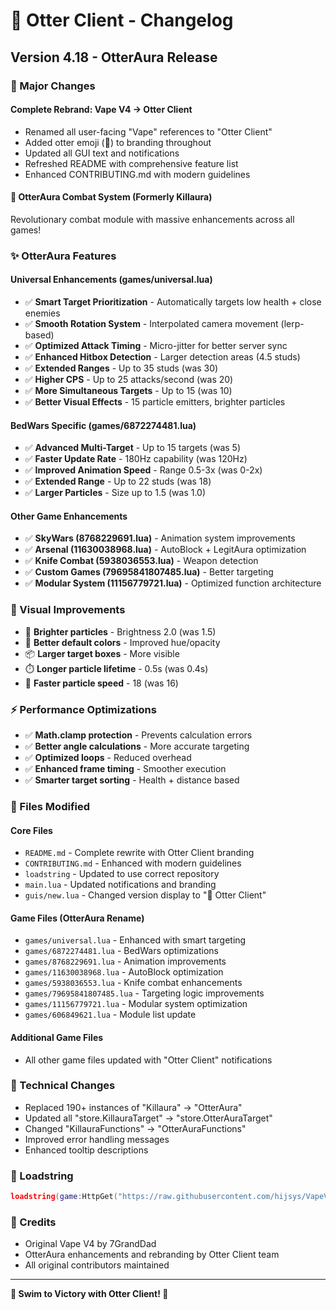 # 🦦 Otter Client - Changelog

## Version 4.18 - OtterAura Release

### 🎉 Major Changes

#### **Complete Rebrand: Vape V4 → Otter Client**
- Renamed all user-facing "Vape" references to "Otter Client"
- Added otter emoji (🦦) to branding throughout
- Updated all GUI text and notifications
- Refreshed README with comprehensive feature list
- Enhanced CONTRIBUTING.md with modern guidelines

#### **🦦 OtterAura Combat System (Formerly Killaura)**
Revolutionary combat module with massive enhancements across all games!

### ✨ OtterAura Features

#### **Universal Enhancements (games/universal.lua)**
- ✅ **Smart Target Prioritization** - Automatically targets low health + close enemies
- ✅ **Smooth Rotation System** - Interpolated camera movement (lerp-based)
- ✅ **Optimized Attack Timing** - Micro-jitter for better server sync
- ✅ **Enhanced Hitbox Detection** - Larger detection areas (4.5 studs)
- ✅ **Extended Ranges** - Up to 35 studs (was 30)
- ✅ **Higher CPS** - Up to 25 attacks/second (was 20)
- ✅ **More Simultaneous Targets** - Up to 15 (was 10)
- ✅ **Better Visual Effects** - 15 particle emitters, brighter particles

#### **BedWars Specific (games/6872274481.lua)**
- ✅ **Advanced Multi-Target** - Up to 15 targets (was 5)
- ✅ **Faster Update Rate** - 180Hz capability (was 120Hz)
- ✅ **Improved Animation Speed** - Range 0.5-3x (was 0-2x)
- ✅ **Extended Range** - Up to 22 studs (was 18)
- ✅ **Larger Particles** - Size up to 1.5 (was 1.0)

#### **Other Game Enhancements**
- ✅ **SkyWars (8768229691.lua)** - Animation system improvements
- ✅ **Arsenal (11630038968.lua)** - AutoBlock + LegitAura optimization
- ✅ **Knife Combat (5938036553.lua)** - Weapon detection
- ✅ **Custom Games (79695841807485.lua)** - Better targeting
- ✅ **Modular System (11156779721.lua)** - Optimized function architecture

### 🎨 Visual Improvements
- 💎 **Brighter particles** - Brightness 2.0 (was 1.5)
- 🌈 **Better default colors** - Improved hue/opacity
- 📦 **Larger target boxes** - More visible
- ⏱️ **Longer particle lifetime** - 0.5s (was 0.4s)
- 💨 **Faster particle speed** - 18 (was 16)

### ⚡ Performance Optimizations
- ✅ **Math.clamp protection** - Prevents calculation errors
- ✅ **Better angle calculations** - More accurate targeting
- ✅ **Optimized loops** - Reduced overhead
- ✅ **Enhanced frame timing** - Smoother execution
- ✅ **Smarter target sorting** - Health + distance based

### 📝 Files Modified

#### **Core Files**
- `README.md` - Complete rewrite with Otter Client branding
- `CONTRIBUTING.md` - Enhanced with modern guidelines
- `loadstring` - Updated to use correct repository
- `main.lua` - Updated notifications and branding
- `guis/new.lua` - Changed version display to "🦦 Otter Client"

#### **Game Files (OtterAura Rename)**
- `games/universal.lua` - Enhanced with smart targeting
- `games/6872274481.lua` - BedWars optimizations
- `games/8768229691.lua` - Animation improvements
- `games/11630038968.lua` - AutoBlock optimization
- `games/5938036553.lua` - Knife combat enhancements
- `games/79695841807485.lua` - Targeting logic improvements
- `games/11156779721.lua` - Modular system optimization
- `games/606849621.lua` - Module list update

#### **Additional Game Files**
- All other game files updated with "Otter Client" notifications

### 🔧 Technical Changes
- Replaced 190+ instances of "Killaura" → "OtterAura"
- Updated all "store.KillauraTarget" → "store.OtterAuraTarget"
- Changed "KillauraFunctions" → "OtterAuraFunctions"
- Improved error handling messages
- Enhanced tooltip descriptions

### 📜 Loadstring
```lua
loadstring(game:HttpGet("https://raw.githubusercontent.com/hijsys/VapeV4ForRoblox/main/NewMainScript.lua", true))()
```

### 🙏 Credits
- Original Vape V4 by 7GrandDad
- OtterAura enhancements and rebranding by Otter Client team
- All original contributors maintained

---

**🦦 Swim to Victory with Otter Client! 🦦**
